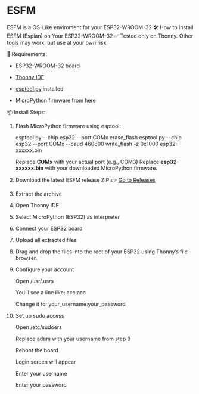 # ESFM
ESFM is a OS-Like enviroment for your ESP32-WROOM-32
🛠️ How to Install ESFM (Espian) on Your ESP32-WROOM-32
✅ Tested only on Thonny. Other tools may work, but use at your own risk.

🧰 Requirements:
- ESP32-WROOM-32 board

- [Thonny IDE](https://thonny.org/)

- [esptool.py](https://github.com/espressif/esptool) installed

- MicroPython firmware from here

📦 Install Steps:
1. Flash MicroPython firmware using esptool:

      esptool.py --chip esp32 --port COMx erase_flash
      esptool.py --chip esp32 --port COMx --baud 460800 write_flash -z 0x1000 esp32-xxxxxx.bin

      Replace **COMx** with your actual port (e.g., COM3)
      Replace **esp32-xxxxxx.bin** with your downloaded MicroPython firmware.

2. Download the latest ESFM release ZIP
       👉 [Go to Releases](https://github.com/KADARNALPHA/ESFM/releases)

3. Extract the archive

4. Open Thonny IDE

5. Select MicroPython (ESP32) as interpreter

6. Connect your ESP32 board

7. Upload all extracted files

8. Drag and drop the files into the root of your ESP32 using Thonny’s file browser.

9. Configure your account

     Open /usr/.usrs

     You’ll see a line like:
         acc:acc

     Change it to:
         your_username:your_password

10. Set up sudo access

     Open /etc/sudoers

     Replace adam with your username from step 9

     Reboot the board

     Login screen will appear

     Enter your username

     Enter your password

